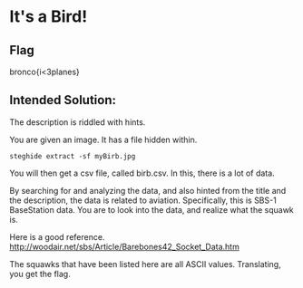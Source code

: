 # It's a Bird!

## Flag
bronco{i<3planes}

## Intended Solution:
The description is riddled with hints. 

You are given an image. It has a file hidden within. 

`steghide extract -sf myBirb.jpg`

You will then get a csv file, called birb.csv. In this, there is a lot of data. 

By searching for and analyzing the data, and also hinted from the title and the description, the data is related to aviation. Specifically, this is SBS-1 BaseStation data. You are to look into the data, and realize what the squawk is.

Here is a good reference. http://woodair.net/sbs/Article/Barebones42_Socket_Data.htm

The squawks that have been listed here are all ASCII values. Translating, you get the flag. 